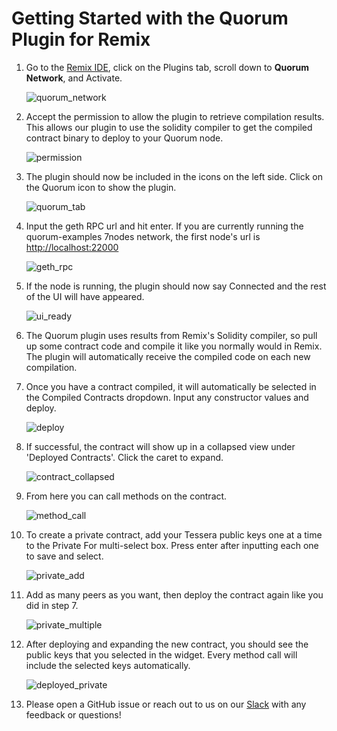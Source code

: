 # Getting Started with the Quorum Plugin for Remix

1. Go to the [Remix IDE](https://remix.ethereum.org), click on the Plugins tab, scroll down to **Quorum Network**, and Activate.

    ![quorum_network](images/quorum_network.png)

1. Accept the permission to allow the plugin to retrieve compilation results. This allows our plugin to use the solidity compiler to get the compiled contract binary to deploy to your Quorum node.

    ![permission](images/permission.png)

1. The plugin should now be included in the icons on the left side. Click on the Quorum icon to show the plugin.

    ![quorum_tab](images/tab_icon.png)

1. Input the geth RPC url and hit enter. If you are currently running the quorum-examples 7nodes network, the first node's url is <http://localhost:22000>

    ![geth_rpc](images/geth_rpc.png)

1. If the node is running, the plugin should now say Connected and the rest of the UI will have appeared.

    ![ui_ready](images/ui_ready.png)

1. The Quorum plugin uses results from Remix's Solidity compiler, so pull up some contract code and compile it like you normally would in Remix. The plugin will automatically receive the compiled code on each new compilation.

1. Once you have a contract compiled, it will automatically be selected in the Compiled Contracts dropdown. Input any constructor values and deploy.

    ![deploy](images/deploy.png)

1. If successful, the contract will show up in a collapsed view under 'Deployed Contracts'. Click the caret to expand.

    ![contract_collapsed](images/contract_collapsed.png)

1. From here you can call methods on the contract.

    ![method_call](images/method_call.png)

1. To create a private contract, add your Tessera public keys one at a time to the Private For multi-select box. Press enter after inputting each one to save and select.

    ![private_add](images/private_add.png)

1. Add as many peers as you want, then deploy the contract again like you did in step 7.

    ![private_multiple](images/private_multiple.png)

1. After deploying and expanding the new contract, you should see the public keys that you selected in the widget. Every method call will include the selected keys automatically.

    ![deployed_private](images/deployed_private.png)

1. Please open a GitHub issue or reach out to us on our [Slack](https://inviter.quorum.consensys.net/) with any feedback or questions!
